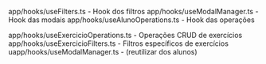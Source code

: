 app/hooks/useFilters.ts - Hook dos filtros
app/hooks/useModalManager.ts - Hook das modais
app/hooks/useAlunoOperations.ts - Hook das operações

app/hooks/useExercicioOperations.ts - Operações CRUD de exercícios
app/hooks/useExercicioFilters.ts - Filtros específicos de exercícios
uapp/hooks/useModalManager.ts - (reutilizar dos alunos)